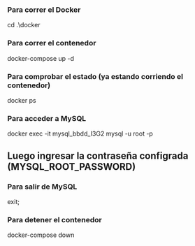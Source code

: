 ### Para correr el Docker

cd .\docker

### Para correr el contenedor
docker-compose up -d

### Para comprobar el estado (ya estando corriendo el contenedor)
docker ps

### Para acceder a MySQL
docker exec -it mysql_bbdd_I3G2 mysql -u root -p

## Luego ingresar la contraseña configrada (MYSQL_ROOT_PASSWORD)

### Para salir de MySQL
exit;

### Para detener el contenedor
docker-compose down
